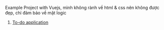 Example Project with Vuejs, mình không rành về html & css nên không được đẹp, chỉ đảm bảo về mặt logic
1. [To-do application](./todos-application)